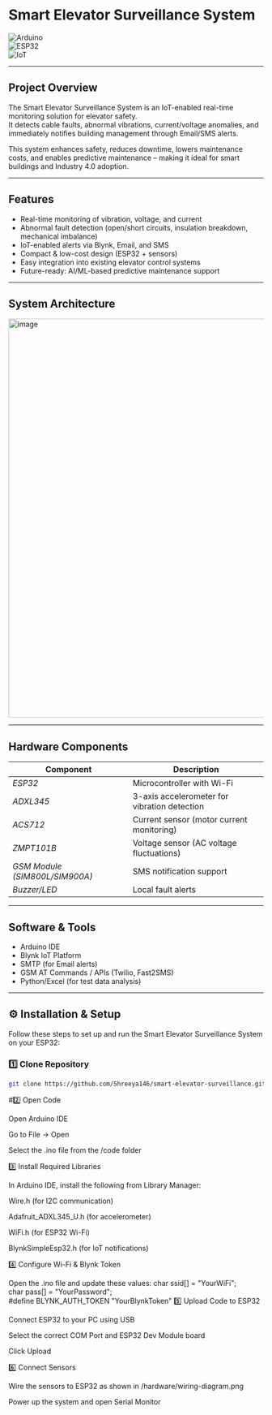 #  Smart Elevator Surveillance System  

![Arduino](https://img.shields.io/badge/Arduino-IDE-blue)  
![ESP32](https://img.shields.io/badge/ESP32-Microcontroller-orange)  
![IoT](https://img.shields.io/badge/IoT-Smart%20System-green)  
  

---

##  Project Overview  
The Smart Elevator Surveillance System is an IoT-enabled real-time monitoring solution for elevator safety.  
It detects cable faults, abnormal vibrations, current/voltage anomalies, and immediately notifies building management through Email/SMS alerts.  

This system enhances safety, reduces downtime, lowers maintenance costs, and enables predictive maintenance – making it ideal for smart buildings and Industry 4.0 adoption.  

---

##  Features  
-  Real-time monitoring of vibration, voltage, and current  
- Abnormal fault detection (open/short circuits, insulation breakdown, mechanical imbalance)  
- IoT-enabled alerts via Blynk, Email, and SMS  
- Compact & low-cost design (ESP32 + sensors)  
- Easy integration into existing elevator control systems  
- Future-ready: AI/ML-based predictive maintenance support  

---

## System Architecture  

<img width="1438" height="786" alt="image" src="https://github.com/user-attachments/assets/7b8d5a63-cdf5-49dc-b21b-53e52a272db7" />

---

## Hardware Components  
| Component | Description |  
|-----------|-------------|  
| *ESP32* | Microcontroller with Wi-Fi |  
| *ADXL345* | 3-axis accelerometer for vibration detection |  
| *ACS712* | Current sensor (motor current monitoring) |  
| *ZMPT101B* | Voltage sensor (AC voltage fluctuations) |  
| *GSM Module (SIM800L/SIM900A)* | SMS notification support |  
| *Buzzer/LED* | Local fault alerts |  

---

##  Software & Tools  
- Arduino IDE  
- Blynk IoT Platform  
- SMTP (for Email alerts)  
- GSM AT Commands / APIs (Twilio, Fast2SMS)  
- Python/Excel (for test data analysis)  

---

## ⚙️ Installation & Setup

Follow these steps to set up and run the Smart Elevator Surveillance System on your ESP32:

### 1️⃣ Clone Repository
```bash
git clone https://github.com/Shreeya146/smart-elevator-surveillance.git
```
#2️⃣ Open Code

Open Arduino IDE

Go to File → Open

Select the .ino file from the /code folder

3️⃣ Install Required Libraries

In Arduino IDE, install the following from Library Manager:

Wire.h (for I2C communication)

Adafruit_ADXL345_U.h (for accelerometer)

WiFi.h (for ESP32 Wi-Fi)

BlynkSimpleEsp32.h (for IoT notifications)

4️⃣ Configure Wi-Fi & Blynk Token

Open the .ino file and update these values:
char ssid[] = "YourWiFi";  
char pass[] = "YourPassword";  
#define BLYNK_AUTH_TOKEN "YourBlynkToken"
5️⃣ Upload Code to ESP32

Connect ESP32 to your PC using USB

Select the correct COM Port and ESP32 Dev Module board

Click Upload

6️⃣ Connect Sensors

Wire the sensors to ESP32 as shown in /hardware/wiring-diagram.png

Power up the system and open Serial Monitor
